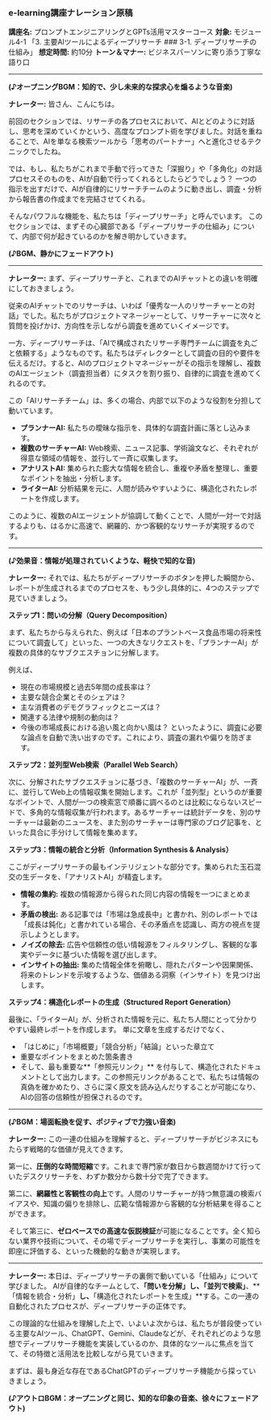 ### **e-learning講座ナレーション原稿**

**講座名:** プロンプトエンジニアリングとGPTs活用マスターコース
**対象:** モジュール4-1 「3. 主要AIツールによるディープリサーチ ### 3-1. ディープリサーチの仕組み」
**想定時間:** 約10分
**トーン＆マナー:** ビジネスパーソンに寄り添う丁寧な語り口

---

**(♪オープニングBGM：知的で、少し未来的な探求心を煽るような音楽)**

**ナレーター:**
皆さん、こんにちは。

前回のセクションでは、リサーチの各プロセスにおいて、AIとどのように対話し、思考を深めていくかという、高度なプロンプト術を学びました。対話を重ねることで、AIを単なる検索ツールから「思考のパートナー」へと進化させるテクニックでしたね。

では、もし、私たちがこれまで手動で行ってきた「深掘り」や「多角化」の対話プロセスそのものを、AIが自動で行ってくれるとしたらどうでしょう？
一つの指示を出すだけで、AIが自律的にリサーチチームのように動き出し、調査・分析から報告書の作成までを完結させてくれる。

そんなパワフルな機能を、私たちは「ディープリサーチ」と呼んでいます。
このセクションでは、まずその心臓部である「ディープリサーチの仕組み」について、内部で何が起きているのかを解き明かしていきます。

**(♪BGM、静かにフェードアウト)**

---

**ナレーター:**
まず、ディープリサーチと、これまでのAIチャットとの違いを明確にしておきましょう。

従来のAIチャットでのリサーチは、いわば「優秀な一人のリサーチャーとの対話」でした。私たちがプロジェクトマネージャーとして、リサーチャーに次々と質問を投げかけ、方向性を示しながら調査を進めていくイメージです。

一方、ディープリサーチは、「AIで構成されたリサーチ専門チームに調査を丸ごと依頼する」ようなものです。私たちはディレクターとして調査の目的や要件を伝えるだけ。すると、AIのプロジェクトマネージャーがその指示を理解し、複数のAIエージェント（調査担当者）にタスクを割り振り、自律的に調査を進めてくれるのです。

この「AIリサーチチーム」は、多くの場合、内部で以下のような役割を分担して動いています。

* **プランナーAI:** 私たちの曖昧な指示を、具体的な調査計画に落とし込みます。
* **複数のサーチャーAI:** Web検索、ニュース記事、学術論文など、それぞれが得意な領域の情報を、並行して一斉に収集します。
* **アナリストAI:** 集められた膨大な情報を統合し、重複や矛盾を整理し、重要なポイントを抽出・分析します。
* **ライターAI:** 分析結果を元に、人間が読みやすいように、構造化されたレポートを作成します。

このように、複数のAIエージェントが協調して動くことで、人間が一対一で対話するよりも、はるかに高速で、網羅的、かつ客観的なリサーチが実現するのです。

---

**(♪効果音：情報が処理されていくような、軽快で知的な音)**

**ナレーター:**
それでは、私たちがディープリサーチのボタンを押した瞬間から、レポートが生成されるまでのプロセスを、もう少し具体的に、4つのステップで見ていきましょう。

**ステップ1：問いの分解（Query Decomposition）**

まず、私たちから与えられた、例えば「日本のプラントベース食品市場の将来性について調査して」といった、一つの大きなリクエストを、「プランナーAI」が複数の具体的なサブクエスチョンに分解します。

例えば、
* 現在の市場規模と過去5年間の成長率は？
* 主要な競合企業とそのシェアは？
* 主な消費者のデモグラフィックとニーズは？
* 関連する法律や規制の動向は？
* 今後の市場成長における追い風と向かい風は？
といったように、調査に必要な論点を自動で洗い出すのです。これにより、調査の漏れや偏りを防ぎます。

**ステップ2：並列型Web検索（Parallel Web Search）**

次に、分解されたサブクエスチョンに基づき、「複数のサーチャーAI」が、一斉に、並行してWeb上の情報収集を開始します。これが「並列型」というのが重要なポイントで、人間が一つの検索窓で順番に調べるのとは比較にならないスピードで、多角的な情報収集が行われます。あるサーチャーは統計データを、別のサーチャーは最新のニュースを、また別のサーチャーは専門家のブログ記事を、といった具合に手分けして情報を集めます。

**ステップ3：情報の統合と分析（Information Synthesis & Analysis）**

ここがディープリサーチの最もインテリジェントな部分です。集められた玉石混交の生データを、「アナリストAI」が精査します。

* **情報の集約:** 複数の情報源から得られた同じ内容の情報を一つにまとめます。
* **矛盾の検出:** ある記事では「市場は急成長中」と書かれ、別のレポートでは「成長は鈍化」と書かれている場合、その矛盾点を認識し、両方の視点を提示しようとします。
* **ノイズの除去:** 広告や信頼性の低い情報源をフィルタリングし、客観的な事実やデータに基づいた情報を選び出します。
* **インサイトの抽出:** 集めた情報全体を俯瞰し、隠れたパターンや因果関係、将来のトレンドを示唆するような、価値ある洞察（インサイト）を見つけ出します。

**ステップ4：構造化レポートの生成（Structured Report Generation）**

最後に、「ライターAI」が、分析された情報を元に、私たち人間にとって分かりやすい最終レポートを作成します。
単に文章を生成するだけでなく、
* 「はじめに」「市場概要」「競合分析」「結論」といった章立て
* 重要なポイントをまとめた箇条書き
* そして、最も重要な**「参照元リンク」**
を付与して、構造化されたドキュメントとして出力します。この参照元リンクがあることで、私たちは情報の真偽を確かめたり、さらに深く原文を読み込んだりすることが可能になり、AIの回答の信頼性が担保されるのです。

---

**(♪BGM：場面転換を促す、ポジティブで力強い音楽)**

**ナレーター:**
この一連の仕組みを理解すると、ディープリサーチがビジネスにもたらす戦略的な価値が見えてきます。

第一に、**圧倒的な時間短縮**です。これまで専門家が数日から数週間かけて行っていたデスクリサーチを、わずか数分から数十分で完了できます。

第二に、**網羅性と客観性の向上**です。人間のリサーチャーが持つ無意識の検索バイアスや、知識の偏りを排除し、広範な情報源から客観的な分析結果を得ることができます。

そして第三に、**ゼロベースでの高速な仮説検証**が可能になることです。全く知らない業界や技術について、その場でディープリサーチを実行し、事業の可能性を即座に評価する、といった機動的な動きが実現します。

---

**ナレーター:**
本日は、ディープリサーチの裏側で動いている「仕組み」について学びました。
AIが自律的なチームとして、**「問いを分解」**し、**「並列で検索」**、**「情報を統合・分析」**し、**「構造化されたレポートを生成」**する。この一連の自動化されたプロセスが、ディープリサーチの正体です。

この理論的な仕組みを理解した上で、いよいよ次からは、私たちが普段使っている主要なAIツール、ChatGPT、Gemini、Claudeなどが、それぞれどのような思想でディープリサーチ機能を実装しているのか、具体的なツールに焦点を当てて、その特徴と活用法を比較しながら見ていきます。

まずは、最も身近な存在であるChatGPTのディープリサーチ機能から探っていきましょう。

**(♪アウトロBGM：オープニングと同じ、知的な印象の音楽、徐々にフェードアウト)**